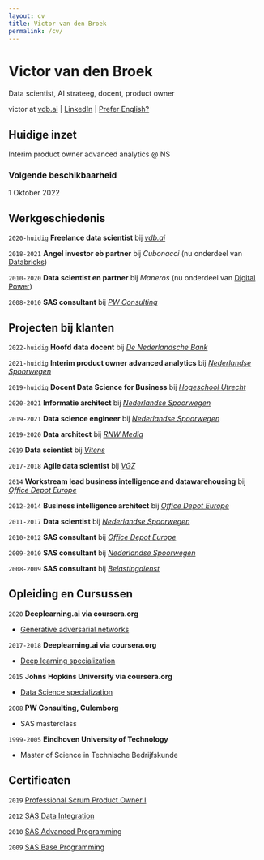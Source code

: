 ```yaml
---
layout: cv
title: Victor van den Broek
permalink: /cv/
---
```

# Victor van den Broek
Data scientist, AI strateeg, docent, product owner

<div id="webaddress">
victor at <a href="https://vdb.ai/">vdb.ai</a> | <a href="https://www.linkedin.com/in/victorvdb/">LinkedIn</a> | <a href="https://vdb.ai/en/cv/">Prefer English?</a>
</div>


## Huidige inzet

Interim product owner advanced analytics @ NS

### Volgende beschikbaarheid

1 Oktober 2022

## Werkgeschiedenis
`2020-huidig`
__Freelance data scientist__ bij [_vdb.ai_](https://vdb.ai)

`2018-2021`
__Angel investor eb partner__ bij _Cubonacci_ (nu onderdeel van [Databricks](https://databricks.com/blog/2021/07/02/a-shared-vision-for-data-teams-why-cubonacci-joined-databricks.html))

`2010-2020`
__Data scientist en partner__ bij _Maneros_ (nu onderdeel van [Digital Power](https://digital-power.com/maneros))

`2008-2010`
__SAS consultant__ bij [_PW Consulting_](https://www.pwconsulting.nl)

## Projecten bij klanten

`2022-huidig`
__Hoofd data docent__ bij [_De Nederlandsche Bank_](https://www.dnb.nl/)

`2021-huidig`
__Interim product owner advanced analytics__ bij [_Nederlandse Spoorwegen_](https://www.ns.nl/)

`2019-huidig`
__Docent Data Science for Business__ bij [_Hogeschool Utrecht_](https://www.hu.nl)

`2020-2021`
__Informatie architect__ bij [_Nederlandse Spoorwegen_](https://www.ns.nl)

`2019-2021`
__Data science engineer__ bij [_Nederlandse Spoorwegen_](https://www.ns.nl)

`2019-2020`
__Data architect__ bij [_RNW Media_](https://www.rnw.org)

`2019`
__Data scientist__ bij [_Vitens_](https://www.vitens.nl)

`2017-2018`
__Agile data scientist__ bij [_VGZ_](https://www.vgz.nl/)

`2014`
__Workstream lead business intelligence and datawarehousing__ bij [_Office Depot Europe_](https://www.officedepot.eu)

`2012-2014`
__Business intelligence architect__ bij [_Office Depot Europe_](https://www.officedepot.eu)

`2011-2017`
__Data scientist__ bij [_Nederlandse Spoorwegen_](https://www.ns.nl)

`2010-2012`
__SAS consultant__ bij [_Office Depot Europe_](https://www.officedepot.eu)

`2009-2010`
__SAS consultant__ bij [_Nederlandse Spoorwegen_](https://www.ns.nl/)

`2008-2009`
__SAS consultant__ bij [_Belastingdienst_](https://www.belastingdienst.nl/)


## Opleiding en Cursussen

`2020`
__Deeplearning.ai via coursera.org__
- [Generative adversarial networks](https://coursera.org/share/d1490e08649f1555629f246e82cae349)

`2017-2018`
__Deeplearning.ai via coursera.org__
- [Deep learning specialization](https://coursera.org/share/9632c7003388406a8c5efad9c727302a)

`2015`
__Johns Hopkins University via coursera.org__
- [Data Science specialization](https://coursera.org/share/785ee18a8f8355d65a8e50f434625206)

`2008`
__PW Consulting, Culemborg__
- SAS masterclass

`1999-2005`
__Eindhoven University of Technology__
- Master of Science in Technische Bedrijfskunde


## Certificaten

`2019`
[Professional Scrum Product Owner I](https://www.credly.com/badges/f30f95e1-5fed-49bb-8e06-74cf9e5ff5ca/public_url)

`2012`
[SAS Data Integration](https://www.credly.com/badges/43a617e5-ad93-4f1a-8531-e1e239f6ba66/public_url)

`2010`
[SAS Advanced Programming](https://www.credly.com/badges/1359fb4a-7962-40d6-81e7-a3e65a8b143a/public_url)

`2009`
[SAS Base Programming](https://www.credly.com/badges/36005d4f-630b-4a84-8945-e56cc4f172d9/public_url)
